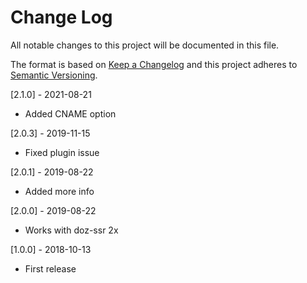 # Change Log
All notable changes to this project will be documented in this file.

The format is based on [Keep a Changelog](http://keepachangelog.com/)
and this project adheres to [Semantic Versioning](http://semver.org/).

[2.1.0] - 2021-08-21
- Added CNAME option

[2.0.3] - 2019-11-15
- Fixed plugin issue

[2.0.1] - 2019-08-22
- Added more info

[2.0.0] - 2019-08-22
- Works with doz-ssr 2x

[1.0.0] - 2018-10-13
- First release